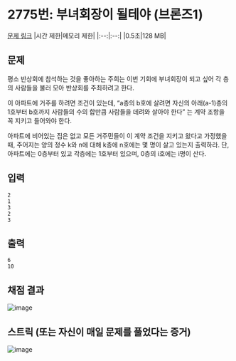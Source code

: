 # 2775번: 부녀회장이 될테야 (브론즈1)
[문제 링크](https://www.acmicpc.net/problem/2775)
|시간 제한|메모리 제한|
|:--:|:--:|
|0.5초|128 MB|


## 문제
평소 반상회에 참석하는 것을 좋아하는 주희는 이번 기회에 부녀회장이 되고 싶어 각 층의 사람들을 불러 모아 반상회를 주최하려고 한다.

이 아파트에 거주를 하려면 조건이 있는데, “a층의 b호에 살려면 자신의 아래(a-1)층의 1호부터 b호까지 사람들의 수의 합만큼 사람들을 데려와 살아야 한다” 는 계약 조항을 꼭 지키고 들어와야 한다.

아파트에 비어있는 집은 없고 모든 거주민들이 이 계약 조건을 지키고 왔다고 가정했을 때, 주어지는 양의 정수 k와 n에 대해 k층에 n호에는 몇 명이 살고 있는지 출력하라. 단, 아파트에는 0층부터 있고 각층에는 1호부터 있으며, 0층의 i호에는 i명이 산다.


## 입력
```
2
1
3
2
3
```

## 출력
```
6
10
```

## 채점 결과
![image](https://github.com/algo-idle/algo-study/assets/51395707/1363f878-6bed-426a-9b26-eeb5bef48507)




## 스트릭 (또는 자신이 매일 문제를 풀었다는 증거)
![image](https://github.com/algo-idle/algo-study/assets/51395707/a30a4602-3343-432b-b018-d792957c3be8)




